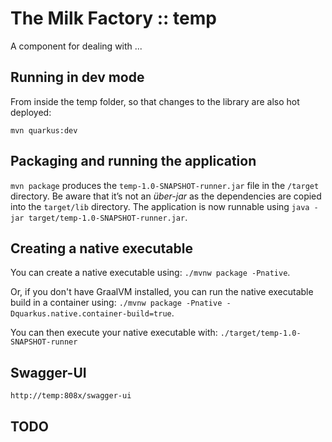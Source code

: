 # The Milk Factory :: temp

A component for dealing with ...

## Running in dev mode

From inside the temp folder, so that changes to the library are also hot deployed:

```
mvn quarkus:dev
```

## Packaging and running the application

`mvn package` produces the `temp-1.0-SNAPSHOT-runner.jar` file in the `/target` directory.
Be aware that it’s not an _über-jar_ as the dependencies are copied into the `target/lib` directory.
The application is now runnable using `java -jar target/temp-1.0-SNAPSHOT-runner.jar`.

## Creating a native executable

You can create a native executable using: `./mvnw package -Pnative`.

Or, if you don't have GraalVM installed, 
you can run the native executable build in a container using: 
`./mvnw package -Pnative -Dquarkus.native.container-build=true`.

You can then execute your native executable with: `./target/temp-1.0-SNAPSHOT-runner`

## Swagger-UI

    http://temp:808x/swagger-ui

## TODO

